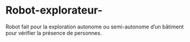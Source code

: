 # Robot-explorateur-
Robot fait pour la exploration autonome ou semi-autonome d’un bâtiment pour vérifier la présence de personnes.
